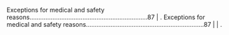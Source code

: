 Exceptions for medical and safety reasons...................................................................87                                                                                                                                                                                                                                                                                                               | . Exceptions for medical and safety reasons...................................................................87                                                                                                                                                                                                                                                                                                               |
| . 